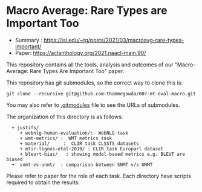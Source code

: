 # Macro Average: Rare Types are Important Too

* Summary : https://isi.edu/~tg/posts/2021/03/macroavg-rare-types-important/ 
* Paper: https://aclanthology.org/2021.naacl-main.90/ 

This repository contains all the tools, analysis and outcomes of our "Macro-Average: Rare Types Are Important Too" paper. 

This repository has git submodules, so the correct way to clone this is:

    git clone --recursive git@github.com:thammegowda/007-mt-eval-macro.git

You may also refer to [.gitmodules](.gitmodules) file to see the URLs of submodules. 


The organization of this directory is as follows:

```
  + justifs/ 
     + webnlg-human-evaluation/:  WebNLG task
     + wmt-metrics/ :  WMT metrics task
     + material/     :  CLIR task CLSSTS datasets
     + mtir-lignos-etal-2019/ : CLIR task Europarl dataset
     + bleurt-bias/   : showing model-based metrics e.g. BLEUT are biased
  +  snmt-vs-unmt/  : comparison between SNMT v/s UNMT
```
Please refer to paper for the role of each task. Each directory have scripts required to obtain the results. 

